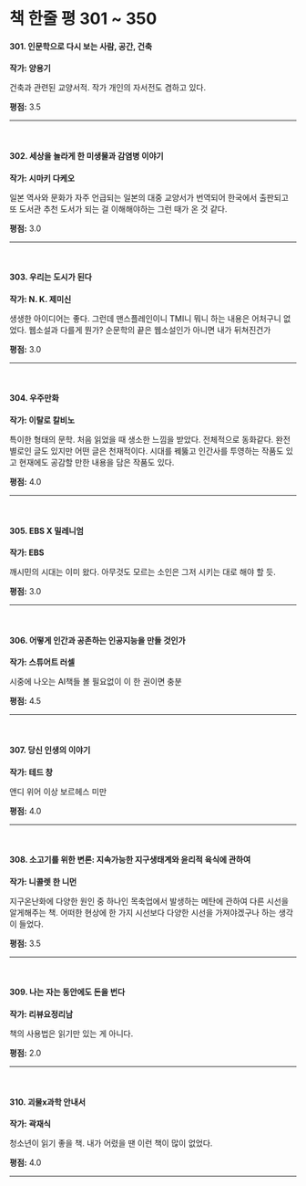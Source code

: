 # 책 한줄 평 301 ~ 350

#### 301. 인문학으로 다시 보는 사람, 공간, 건축
**작가: 양용기**  

건축과 관련된 교양서적. 작가 개인의 자서전도 겸하고 있다.  

**평점:** 3.5  

---
<br>

#### 302. 세상을 놀라게 한 미생물과 감염병 이야기
**작가: 시마키 다케오**  

일본 역사와 문화가 자주 언급되는 일본의 대중 교양서가 번역되어 한국에서 출판되고 또 도서관 추천 도서가 되는 걸 이해해야하는 그런 때가 온 것 같다.  

**평점:** 3.0  

---
<br>

#### 303. 우리는 도시가 된다
**작가: N. K. 제미신**  

생생한 아이디어는 좋다. 그런데 맨스플레인이니 TMI니 뭐니 하는 내용은 어처구니 없었다. 웹소설과 다를게 뭔가? 순문학의 끝은 웹소설인가 아니면 내가 뒤쳐진건가  

**평점:** 3.0  

---
<br>

#### 304. 우주만화
**작가: 이탈로 칼비노**  

특이한 형태의 문학. 처음 읽었을 때 생소한 느낌을 받았다. 전체적으로 동화같다. 완전 별로인 글도 있지만 어떤 글은 천재적이다. 시대를 꿰뚫고 인간사를 투영하는 작품도 있고 현재에도 공감할 만한 내용을 담은 작품도 있다.  

**평점:** 4.0  

---
<br>

#### 305. EBS X 밀레니엄
**작가: EBS**  

깨시민의 시대는 이미 왔다. 아무것도 모르는 소인은 그저 시키는 대로 해야 할 듯.  

**평점:** 3.0  

---
<br>

#### 306. 어떻게 인간과 공존하는 인공지능을 만들 것인가
**작가: 스튜어트 러셀**  

시중에 나오는 AI책들 볼 필요없이 이 한 권이면 충분  

**평점:** 4.5  

---
<br>

#### 307. 당신 인생의 이야기
**작가: 테드 창**  

앤디 위어 이상 보르헤스 미만  

**평점:** 4.0  

---
<br>

#### 308. 소고기를 위한 변론: 지속가능한 지구생태계와 윤리적 육식에 관하여
**작가: 니콜렛 한 니먼**  

지구온난화에 다양한 원인 중 하나인 목축업에서 발생하는 메탄에 관하여 다른 시선을 알게해주는 책. 어떠한 현상에 한 가지 시선보다 다양한 시선을 가져야겠구나 하는 생각이 들었다.  

**평점:** 3.5  

---
<br>

#### 309. 나는 자는 동안에도 돈을 번다
**작가: 리뷰요정리남**  

책의 사용법은 읽기만 있는 게 아니다.  

**평점:** 2.0  

---
<br>

#### 310. 괴물x과학 안내서
**작가: 곽재식**  

청소년이 읽기 좋을 책. 내가 어렸을 땐 이런 책이 많이 없었다.  

**평점:** 4.0  

---
<br>